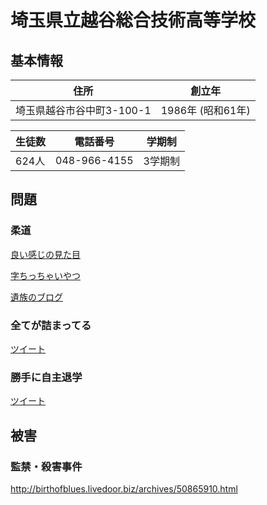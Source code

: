 # 埼玉県立越谷総合技術高等学校
## 基本情報
| 住所 | 創立年 |
----|----
| 埼玉県越谷市谷中町3-100-1 | 1986年 (昭和61年) |

| 生徒数 | 電話番号 | 学期制 |
----|----|----
| 624人 | 048-966-4155 | 3学期制 |

## 問題
### 柔道
[良い感じの見た目](https://kumaben.com/judo13)

[字ちっちゃいやつ](https://www.jca.apc.org/praca/takeda/number4S/S020731.html)

[遺族のブログ](http://blog.livedoor.jp/sai0918/archives/51338576.html)

### 全てが詰まってる
[ツイート](https://x.com/gururidisney/status/639802008661196800)

### 勝手に自主退学
[ツイート](https://x.com/2ZGRG/status/1221399758176051200)

## 被害
### 監禁・殺害事件
http://birthofblues.livedoor.biz/archives/50865910.html
